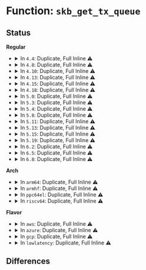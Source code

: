 # Function: <code>skb_get_tx_queue</code>

## Status
<b>Regular</b>
<ul>
<li>
<details>
<summary>In <code>4.4</code>: Duplicate, Full Inline ⚠️</summary>

**Collision:** Static Duplication

**Inline:** Full

**Transformation:** False

**Instances:**

```
In net/core/netpoll.c (ffffffff81738cfb)
Location: include/linux/netdevice.h:1912
Inline: True
Inline callers:
  - net/core/netpoll.c:queue_process
```
```
In net/sched/sch_generic.c (0)
Location: include/linux/netdevice.h:1912
Inline: True
```
```
In net/packet/af_packet.c (ffffffff818037ac)
Location: include/linux/netdevice.h:1912
Inline: True
Inline callers:
  - net/packet/af_packet.c:packet_direct_xmit
```
</details>
</li>
<li>
<details>
<summary>In <code>4.8</code>: Duplicate, Full Inline ⚠️</summary>

**Collision:** Static Duplication

**Inline:** Full

**Transformation:** False

**Instances:**

```
In net/core/netpoll.c (ffffffff817a4fbb)
Location: include/linux/netdevice.h:1952
Inline: True
Inline callers:
  - net/core/netpoll.c:queue_process
```
```
In net/sched/sch_generic.c (ffffffff817ae572)
Location: include/linux/netdevice.h:1952
Inline: True
Inline callers:
  - net/sched/sch_generic.c:__qdisc_run
  - net/sched/sch_generic.c:__qdisc_run
  - net/sched/sch_generic.c:__qdisc_run
```
```
In net/packet/af_packet.c (ffffffff818749ec)
Location: include/linux/netdevice.h:1952
Inline: True
Inline callers:
  - net/packet/af_packet.c:packet_direct_xmit
```
</details>
</li>
<li>
<details>
<summary>In <code>4.10</code>: Duplicate, Full Inline ⚠️</summary>

**Collision:** Static Duplication

**Inline:** Full

**Transformation:** False

**Instances:**

```
In net/core/netpoll.c (ffffffff817d3a2b)
Location: include/linux/netdevice.h:1934
Inline: True
Inline callers:
  - net/core/netpoll.c:queue_process
```
```
In net/sched/sch_generic.c (ffffffff817ddbfe)
Location: include/linux/netdevice.h:1934
Inline: True
Inline callers:
  - net/sched/sch_generic.c:__qdisc_run
  - net/sched/sch_generic.c:__qdisc_run
  - net/sched/sch_generic.c:__qdisc_run
```
```
In net/packet/af_packet.c (ffffffff818a8f3e)
Location: include/linux/netdevice.h:1934
Inline: True
Inline callers:
  - net/packet/af_packet.c:packet_direct_xmit
```
</details>
</li>
<li>
<details>
<summary>In <code>4.13</code>: Duplicate, Full Inline ⚠️</summary>

**Collision:** Static Duplication

**Inline:** Full

**Transformation:** False

**Instances:**

```
In net/sched/sch_generic.c (ffffffff817fd205)
Location: include/linux/netdevice.h:1958
Inline: True
Inline callers:
  - net/sched/sch_generic.c:__qdisc_run
  - net/sched/sch_generic.c:__qdisc_run
  - net/sched/sch_generic.c:__qdisc_run
```
```
In net/packet/af_packet.c (ffffffff818cf925)
Location: include/linux/netdevice.h:1958
Inline: True
Inline callers:
  - net/packet/af_packet.c:packet_direct_xmit
```
</details>
</li>
<li>
<details>
<summary>In <code>4.15</code>: Duplicate, Full Inline ⚠️</summary>

**Collision:** Static Duplication

**Inline:** Full

**Transformation:** False

**Instances:**

```
In net/sched/sch_generic.c (ffffffff8187ac26)
Location: include/linux/netdevice.h:1974
Inline: True
Inline callers:
  - net/sched/sch_generic.c:__qdisc_run
  - net/sched/sch_generic.c:__qdisc_run
  - net/sched/sch_generic.c:__qdisc_run
```
```
In net/packet/af_packet.c (ffffffff81954898)
Location: include/linux/netdevice.h:1974
Inline: True
Inline callers:
  - net/packet/af_packet.c:packet_direct_xmit
```
</details>
</li>
<li>
<details>
<summary>In <code>4.18</code>: Duplicate, Full Inline ⚠️</summary>

**Collision:** Static Duplication

**Inline:** Full

**Transformation:** False

**Instances:**

```
In net/core/dev.c (ffffffff81893a5a)
Location: include/linux/netdevice.h:2042
Inline: True
Inline callers:
  - net/core/dev.c:dev_direct_xmit
```
```
In net/sched/sch_generic.c (ffffffff818ccf0d)
Location: include/linux/netdevice.h:2042
Inline: True
Inline callers:
  - net/sched/sch_generic.c:__qdisc_run
  - net/sched/sch_generic.c:__qdisc_run
  - net/sched/sch_generic.c:__qdisc_run
```
</details>
</li>
<li>
<details>
<summary>In <code>5.0</code>: Duplicate, Full Inline ⚠️</summary>

**Collision:** Static Duplication

**Inline:** Full

**Transformation:** False

**Instances:**

```
In net/core/dev.c (ffffffff818b4477)
Location: include/linux/netdevice.h:2107
Inline: True
Inline callers:
  - net/core/dev.c:dev_direct_xmit
```
```
In net/sched/sch_generic.c (ffffffff818f824e)
Location: include/linux/netdevice.h:2107
Inline: True
Inline callers:
  - net/sched/sch_generic.c:__qdisc_run
  - net/sched/sch_generic.c:__qdisc_run
  - net/sched/sch_generic.c:__qdisc_run
```
</details>
</li>
<li>
<details>
<summary>In <code>5.3</code>: Duplicate, Full Inline ⚠️</summary>

**Collision:** Static Duplication

**Inline:** Full

**Transformation:** False

**Instances:**

```
In net/core/dev.c (ffffffff81900d97)
Location: include/linux/netdevice.h:2096
Inline: True
Inline callers:
  - net/core/dev.c:dev_direct_xmit
```
```
In net/sched/sch_generic.c (ffffffff81957986)
Location: include/linux/netdevice.h:2096
Inline: True
Inline callers:
  - net/sched/sch_generic.c:__qdisc_run
  - net/sched/sch_generic.c:__qdisc_run
  - net/sched/sch_generic.c:__qdisc_run
```
</details>
</li>
<li>
<details>
<summary>In <code>5.4</code>: Duplicate, Full Inline ⚠️</summary>

**Collision:** Static Duplication

**Inline:** Full

**Transformation:** False

**Instances:**

```
In net/core/dev.c (ffffffff819330c7)
Location: include/linux/netdevice.h:2126
Inline: True
Inline callers:
  - net/core/dev.c:dev_direct_xmit
```
```
In net/sched/sch_generic.c (ffffffff8198de26)
Location: include/linux/netdevice.h:2126
Inline: True
Inline callers:
  - net/sched/sch_generic.c:__qdisc_run
  - net/sched/sch_generic.c:__qdisc_run
  - net/sched/sch_generic.c:__qdisc_run
```
</details>
</li>
<li>
<details>
<summary>In <code>5.8</code>: Duplicate, Full Inline ⚠️</summary>

**Collision:** Static Duplication

**Inline:** Full

**Transformation:** False

**Instances:**

```
In net/core/dev.c (ffffffff81a07f3b)
Location: include/linux/netdevice.h:2194
Inline: True
Inline callers:
  - net/core/dev.c:dev_direct_xmit
```
```
In net/sched/sch_generic.c (ffffffff81a65d3e)
Location: include/linux/netdevice.h:2194
Inline: True
Inline callers:
  - net/sched/sch_generic.c:__qdisc_run
  - net/sched/sch_generic.c:dequeue_skb
  - net/sched/sch_generic.c:dequeue_skb
```
</details>
</li>
<li>
<details>
<summary>In <code>5.11</code>: Duplicate, Full Inline ⚠️</summary>

**Collision:** Static Duplication

**Inline:** Full

**Transformation:** False

**Instances:**

```
In net/core/dev.c (ffffffff81a0962d)
Location: include/linux/netdevice.h:2258
Inline: True
Inline callers:
  - net/core/dev.c:__dev_direct_xmit
```
```
In net/sched/sch_generic.c (ffffffff81a6de5e)
Location: include/linux/netdevice.h:2258
Inline: True
Inline callers:
  - net/sched/sch_generic.c:__qdisc_run
  - net/sched/sch_generic.c:dequeue_skb
  - net/sched/sch_generic.c:dequeue_skb
```
</details>
</li>
<li>
<details>
<summary>In <code>5.13</code>: Duplicate, Full Inline ⚠️</summary>

**Collision:** Static Duplication

**Inline:** Full

**Transformation:** False

**Instances:**

```
In net/core/dev.c (ffffffff819eff9d)
Location: include/linux/netdevice.h:2322
Inline: True
Inline callers:
  - net/core/dev.c:__dev_direct_xmit
```
```
In net/sched/sch_generic.c (ffffffff81a566ce)
Location: include/linux/netdevice.h:2322
Inline: True
Inline callers:
  - net/sched/sch_generic.c:__qdisc_run
  - net/sched/sch_generic.c:dequeue_skb
  - net/sched/sch_generic.c:dequeue_skb
```
</details>
</li>
<li>
<details>
<summary>In <code>5.15</code>: Duplicate, Full Inline ⚠️</summary>

**Collision:** Static Duplication

**Inline:** Full

**Transformation:** False

**Instances:**

```
In net/core/dev.c (ffffffff81aa13cd)
Location: include/linux/netdevice.h:2342
Inline: True
Inline callers:
  - net/core/dev.c:__dev_direct_xmit
```
```
In net/sched/sch_generic.c (ffffffff81b0f4b3)
Location: include/linux/netdevice.h:2342
Inline: True
Inline callers:
  - net/sched/sch_generic.c:__qdisc_run
  - net/sched/sch_generic.c:dequeue_skb
  - net/sched/sch_generic.c:dequeue_skb
```
</details>
</li>
<li>
<details>
<summary>In <code>5.19</code>: Duplicate, Full Inline ⚠️</summary>

**Collision:** Static Duplication

**Inline:** Full

**Transformation:** False

**Instances:**

```
In net/core/dev.c (ffffffff81c192c0)
Location: include/linux/netdevice.h:2422
Inline: True
Inline callers:
  - net/core/dev.c:__dev_direct_xmit
```
```
In net/sched/sch_generic.c (ffffffff81c9665e)
Location: include/linux/netdevice.h:2422
Inline: True
Inline callers:
  - net/sched/sch_generic.c:__qdisc_run
  - net/sched/sch_generic.c:dequeue_skb
  - net/sched/sch_generic.c:dequeue_skb
```
```
In net/ipv6/ioam6.c (ffffffff81dd7244)
Location: include/linux/netdevice.h:2422
Inline: True
Inline callers:
  - net/ipv6/ioam6.c:__ioam6_fill_trace_data
```
</details>
</li>
<li>
<details>
<summary>In <code>6.2</code>: Duplicate, Full Inline ⚠️</summary>

**Collision:** Static Duplication

**Inline:** Full

**Transformation:** False

**Instances:**

```
In net/core/dev.c (ffffffff81dca2c0)
Location: include/linux/netdevice.h:2449
Inline: True
Inline callers:
  - net/core/dev.c:__dev_direct_xmit
```
```
In net/sched/sch_generic.c (ffffffff81e5227e)
Location: include/linux/netdevice.h:2449
Inline: True
Inline callers:
  - net/sched/sch_generic.c:__qdisc_run
  - net/sched/sch_generic.c:dequeue_skb
  - net/sched/sch_generic.c:dequeue_skb
```
```
In net/ipv6/ioam6.c (ffffffff81fa8bff)
Location: include/linux/netdevice.h:2449
Inline: True
Inline callers:
  - net/ipv6/ioam6.c:__ioam6_fill_trace_data
```
</details>
</li>
<li>
<details>
<summary>In <code>6.5</code>: Duplicate, Full Inline ⚠️</summary>

**Collision:** Static Duplication

**Inline:** Full

**Transformation:** False

**Instances:**

```
In net/core/dev.c (ffffffff81e3ae40)
Location: include/linux/netdevice.h:2502
Inline: True
Inline callers:
  - net/core/dev.c:__dev_direct_xmit
```
```
In net/sched/sch_generic.c (ffffffff81eadaee)
Location: include/linux/netdevice.h:2502
Inline: True
Inline callers:
  - net/sched/sch_generic.c:__qdisc_run
  - net/sched/sch_generic.c:dequeue_skb
  - net/sched/sch_generic.c:dequeue_skb
```
```
In net/ipv6/ioam6.c (ffffffff8200958f)
Location: include/linux/netdevice.h:2502
Inline: True
Inline callers:
  - net/ipv6/ioam6.c:__ioam6_fill_trace_data
```
</details>
</li>
<li>
<details>
<summary>In <code>6.8</code>: Duplicate, Full Inline ⚠️</summary>

**Collision:** Static Duplication

**Inline:** Full

**Transformation:** False

**Instances:**

```
In net/core/dev.c (ffffffff81ef91ce)
Location: include/linux/netdevice.h:2561
Inline: True
Inline callers:
  - net/core/dev.c:__dev_direct_xmit
```
```
In net/sched/sch_generic.c (ffffffff81f7058e)
Location: include/linux/netdevice.h:2561
Inline: True
Inline callers:
  - net/sched/sch_generic.c:__qdisc_run
  - net/sched/sch_generic.c:dequeue_skb
  - net/sched/sch_generic.c:dequeue_skb
```
```
In net/ipv6/ioam6.c (ffffffff820d852f)
Location: include/linux/netdevice.h:2561
Inline: True
Inline callers:
  - net/ipv6/ioam6.c:__ioam6_fill_trace_data
```
</details>
</li>
</ul>
<b>Arch</b>
<ul>
<li>
<details>
<summary>In <code>arm64</code>: Duplicate, Full Inline ⚠️</summary>

**Collision:** Static Duplication

**Inline:** Full

**Transformation:** False

**Instances:**

```
In net/core/dev.c (ffff800010bd10a4)
Location: include/linux/netdevice.h:2126
Inline: True
Inline callers:
  - net/core/dev.c:dev_direct_xmit
```
```
In net/sched/sch_generic.c (ffff800010c394e4)
Location: include/linux/netdevice.h:2126
Inline: True
Inline callers:
  - net/sched/sch_generic.c:__qdisc_run
  - net/sched/sch_generic.c:__qdisc_run
  - net/sched/sch_generic.c:__qdisc_run
```
</details>
</li>
<li>
<details>
<summary>In <code>armhf</code>: Duplicate, Full Inline ⚠️</summary>

**Collision:** Static Duplication

**Inline:** Full

**Transformation:** False

**Instances:**

```
In net/core/dev.c (c0cebd50)
Location: include/linux/netdevice.h:2126
Inline: True
Inline callers:
  - net/core/dev.c:dev_direct_xmit
```
```
In net/sched/sch_generic.c (c0d4b910)
Location: include/linux/netdevice.h:2126
Inline: True
Inline callers:
  - net/sched/sch_generic.c:__qdisc_run
  - net/sched/sch_generic.c:__qdisc_run
  - net/sched/sch_generic.c:__qdisc_run
```
</details>
</li>
<li>
<details>
<summary>In <code>ppc64el</code>: Duplicate, Full Inline ⚠️</summary>

**Collision:** Static Duplication

**Inline:** Full

**Transformation:** False

**Instances:**

```
In net/core/dev.c (c000000000caf344)
Location: include/linux/netdevice.h:2126
Inline: True
Inline callers:
  - net/core/dev.c:dev_direct_xmit
```
```
In net/sched/sch_generic.c (c000000000d321cc)
Location: include/linux/netdevice.h:2126
Inline: True
Inline callers:
  - net/sched/sch_generic.c:__qdisc_run
  - net/sched/sch_generic.c:__qdisc_run
  - net/sched/sch_generic.c:__qdisc_run
```
</details>
</li>
<li>
<details>
<summary>In <code>riscv64</code>: Duplicate, Full Inline ⚠️</summary>

**Collision:** Static Duplication

**Inline:** Full

**Transformation:** False

**Instances:**

```
In net/core/dev.c (ffffffe00075b698)
Location: include/linux/netdevice.h:2126
Inline: True
Inline callers:
  - net/core/dev.c:dev_direct_xmit
```
```
In net/sched/sch_generic.c (ffffffe0007aa90c)
Location: include/linux/netdevice.h:2126
Inline: True
Inline callers:
  - net/sched/sch_generic.c:__qdisc_run
  - net/sched/sch_generic.c:__qdisc_run
  - net/sched/sch_generic.c:__qdisc_run
```
</details>
</li>
</ul>
<b>Flavor</b>
<ul>
<li>
<details>
<summary>In <code>aws</code>: Duplicate, Full Inline ⚠️</summary>

**Collision:** Static Duplication

**Inline:** Full

**Transformation:** False

**Instances:**

```
In net/core/dev.c (ffffffff818d30c7)
Location: include/linux/netdevice.h:2126
Inline: True
Inline callers:
  - net/core/dev.c:dev_direct_xmit
```
```
In net/sched/sch_generic.c (ffffffff8192dc96)
Location: include/linux/netdevice.h:2126
Inline: True
Inline callers:
  - net/sched/sch_generic.c:__qdisc_run
  - net/sched/sch_generic.c:__qdisc_run
  - net/sched/sch_generic.c:__qdisc_run
```
</details>
</li>
<li>
<details>
<summary>In <code>azure</code>: Duplicate, Full Inline ⚠️</summary>

**Collision:** Static Duplication

**Inline:** Full

**Transformation:** False

**Instances:**

```
In net/core/dev.c (ffffffff8188cf57)
Location: include/linux/netdevice.h:2126
Inline: True
Inline callers:
  - net/core/dev.c:dev_direct_xmit
```
```
In net/sched/sch_generic.c (ffffffff818e7796)
Location: include/linux/netdevice.h:2126
Inline: True
Inline callers:
  - net/sched/sch_generic.c:__qdisc_run
  - net/sched/sch_generic.c:__qdisc_run
  - net/sched/sch_generic.c:__qdisc_run
```
</details>
</li>
<li>
<details>
<summary>In <code>gcp</code>: Duplicate, Full Inline ⚠️</summary>

**Collision:** Static Duplication

**Inline:** Full

**Transformation:** False

**Instances:**

```
In net/core/dev.c (ffffffff819240c7)
Location: include/linux/netdevice.h:2126
Inline: True
Inline callers:
  - net/core/dev.c:dev_direct_xmit
```
```
In net/sched/sch_generic.c (ffffffff8197ee26)
Location: include/linux/netdevice.h:2126
Inline: True
Inline callers:
  - net/sched/sch_generic.c:__qdisc_run
  - net/sched/sch_generic.c:__qdisc_run
  - net/sched/sch_generic.c:__qdisc_run
```
</details>
</li>
<li>
<details>
<summary>In <code>lowlatency</code>: Duplicate, Full Inline ⚠️</summary>

**Collision:** Static Duplication

**Inline:** Full

**Transformation:** False

**Instances:**

```
In net/core/dev.c (ffffffff81945537)
Location: include/linux/netdevice.h:2126
Inline: True
Inline callers:
  - net/core/dev.c:dev_direct_xmit
```
```
In net/sched/sch_generic.c (ffffffff819a13ac)
Location: include/linux/netdevice.h:2126
Inline: True
Inline callers:
  - net/sched/sch_generic.c:__qdisc_run
  - net/sched/sch_generic.c:__qdisc_run
  - net/sched/sch_generic.c:__qdisc_run
```
</details>
</li>
</ul>

## Differences
